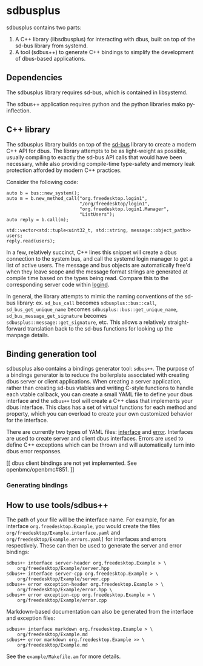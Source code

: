 # sdbusplus

sdbusplus contains two parts:

1. A C++ library (libsdbusplus) for interacting with dbus, built on top of
   the sd-bus library from systemd.
2. A tool (sdbus++) to generate C++ bindings to simplify the development of
   dbus-based applications.

## Dependencies

The sdbusplus library requires sd-bus, which is contained in libsystemd.

The sdbus++ application requires python and the python libraries mako
py-inflection.

## C++ library

The sdbusplus library builds on top of the
[sd-bus](http://0pointer.net/blog/the-new-sd-bus-api-of-systemd.html)
library to create a modern C++ API for dbus.  The library attempts to be
as light-weight as possible, usually compiling to exactly the sd-bus API
calls that would have been necessary, while also providing compile-time
type-safety and memory leak protection afforded by modern C++ practices.

Consider the following code:
```
auto b = bus::new_system();
auto m = b.new_method_call("org.freedesktop.login1",
                           "/org/freedesktop/login1",
                           "org.freedesktop.login1.Manager",
                           "ListUsers");
auto reply = b.call(m);

std::vector<std::tuple<uint32_t, std::string, message::object_path>> users;
reply.read(users);
```

In a few, relatively succinct, C++ lines this snippet will create a dbus
connection to the system bus, and call the systemd login manager to get a
list of active users.  The message and bus objects are automatically free'd
when they leave scope and the message format strings are generated at compile
time based on the types being read.  Compare this to the corresponding server
code within [logind](https://github.com/systemd/systemd/blob/d60c527009133a1ed3d69c14b8c837c790e78d10/src/login/logind-dbus.c#L496).

In general, the library attempts to mimic the naming conventions of the sd-bus
library: ex. `sd_bus_call` becomes `sdbusplus::bus::call`, 
`sd_bus_get_unique_name` becomes `sdbusplus::bus::get_unique_name`, 
`sd_bus_message_get_signature` becomes `sdbusplus::message::get_signature`,
etc.  This allows a relatively straight-forward translation back to the sd-bus
functions for looking up the manpage details.

## Binding generation tool

sdbusplus also contains a bindings generator tool: `sdbus++`.  The purpose of
a bindings generator is to reduce the boilerplate associated with creating
dbus server or client applications.  When creating a server application,
rather than creating sd-bus vtables and writing C-style functions to handle
each vtable callback, you can create a small YAML file to define your dbus
interface and the `sdbus++` tool will create a C++ class that implements your
dbus interface.  This class has a set of virtual functions for each method
and property, which you can overload to create your own customized behavior
for the interface.

There are currently two types of YAML files: [interface](docs/interface.md) and
[error](docs/error.md).  Interfaces are used to create server and client dbus
interfaces.  Errors are used to define C++ exceptions which can be thrown and
will automatically turn into dbus error responses.

[[ dbus client bindings are not yet implemented.  See openbmc/openbmc#851. ]]

### Generating bindings

## How to use tools/sdbus++

The path of your file will be the interface name. For example, for an interface
`org.freedesktop.Example`, you would create the files
`org/freedesktop/Example.interface.yaml` and
`org/freedesktop/Example.errors.yaml]` for interfaces and errors respectively.
These can then be used to generate the server and error bindings:
```
sdbus++ interface server-header org.freedesktop.Example > \
    org/freedesktop/Example/server.hpp
sdbus++ interface server-cpp org.freedesktop.Example > \
    org/freedesktop/Example/server.cpp
sdbus++ error exception-header org.freedesktop.Example > \
    org/freedesktop/Example/error.hpp \
sdbus++ error exception-cpp org.freedesktop.Example > \
    org/freedesktop/Example/error.cpp
```

Markdown-based documentation can also be generated from the interface and
exception files:
```
sdbus++ interface markdown org.freedesktop.Example > \
    org/freedesktop/Example.md
sdbus++ error markdown org.freedesktop.Example >> \
    org/freedesktop/Example.md
```

See the `example/Makefile.am` for more details.
